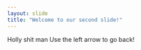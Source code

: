 ```yaml
---
layout: slide
title: "Welcome to our second slide!"
---
```

Holly shit man
Use the left arrow to go back!
